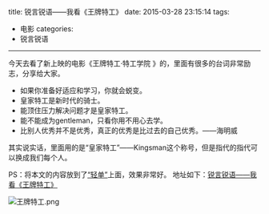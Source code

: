 title: 锐言锐语——我看《王牌特工》
date: 2015-03-28 23:15:14
tags:
- 电影
categories: 
- 锐言锐语
---

今天去看了新上映的电影《王牌特工·特工学院 》的，里面有很多的台词非常励志，分享给大家。

- 如果你准备好适应和学习，你就会蜕变。
- 皇家特工是新时代的骑士。
- 能顶住压力解决问题才是皇家特工。
- 能不能成为gentleman，只看你用不用心去学。
- 比别人优秀并不是优秀，真正的优秀是比过去的自己优秀。——海明威

其实说实话，里面用的是“皇家特工”——Kingsman这个称号，但是指代的指代可以换成我们每个人。

PS：将本文的内容放到了[“轻单”](https://qdan.me/)上面，效果非常好。
地址如下：[锐言锐语——我看《王牌特工》](https://qdan.me/list/VRbBZ_XvAjwgEiI6)

![王牌特工.png](http://7sbqqh.com1.z0.glb.clouddn.com/image/png/20150328王牌特工.png)
